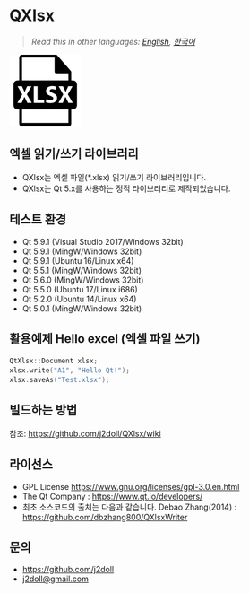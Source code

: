 ﻿# QXlsx

> *Read this in other languages: [English](README.md), [한국어](README.ko.md)*

![](image/xlsx-file-format-extension.png)

## 엑셀 읽기/쓰기 라이브러리

* QXlsx는 엑셀 파일(*.xlsx) 읽기/쓰기 라이브러리입니다.
* QXlsx는 Qt 5.x를 사용하는 정적 라이브러리로 제작되었습니다.

## 테스트 환경
* Qt 5.9.1 (Visual Studio 2017/Windows 32bit) 
* Qt 5.9.1 (MingW/Windows 32bit) 
* Qt 5.9.1 (Ubuntu 16/Linux x64) 
* Qt 5.5.1 (MingW/Windows 32bit)
* Qt 5.6.0 (MingW/Windows 32bit) 
* Qt 5.5.0 (Ubuntu 17/Linux i686)
* Qt 5.2.0 (Ubuntu 14/Linux x64)
* Qt 5.0.1 (MingW/Windows 32bit) 

## 활용예제 Hello excel (엑셀 파일 쓰기)
```cpp
QtXlsx::Document xlsx;
xlsx.write("A1", "Hello Qt!");
xlsx.saveAs("Test.xlsx");
```

## 빌드하는 방법
참조: https://github.com/j2doll/QXlsx/wiki

## 라이선스
* GPL License https://www.gnu.org/licenses/gpl-3.0.en.html
* The Qt Company : https://www.qt.io/developers/
* 최초 소스코드의 출처는 다음과 같습니다. Debao Zhang(2014) : https://github.com/dbzhang800/QXlsxWriter
   
## 문의
* https://github.com/j2doll
* j2doll@gmail.com
